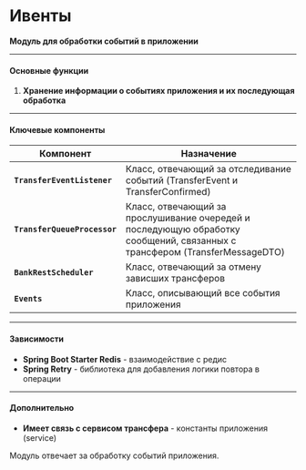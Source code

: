 # Ивенты

**Модуль для обработки событий в приложении**

---

#### Основные функции
1. **Хранение информации о событиях приложения и их последующая обработка**

---

#### Ключевые компоненты
| Компонент                    | Назначение                                                                                                                 |
|------------------------------|----------------------------------------------------------------------------------------------------------------------------|
| **`TransferEventListener`**  | Класс, отвечающий за отследивание событий (TransferEvent и TransferConfirmed)                                              |
| **`TransferQueueProcessor`** | Класс, отвечающий за прослушивание очередей и последующую обработку сообщений, связанных с трансфером (TransferMessageDTO) |
| **`BankRestScheduler`**      | Класс, отвечающий за отмену зависших трансферов                                                                            |
| **`Events`**                 | Класс, описывающий все события приложения                                                                                  |


---


#### Зависимости
- **Spring Boot Starter Redis** - взаимодействие с редис
- **Spring Retry** - библиотека для добавления логики повтора в операции

---

#### Дополнительно
- **Имеет связь с сервисом трансфера** - константы приложения (service)

Модуль отвечает за обработку событий приложения.

